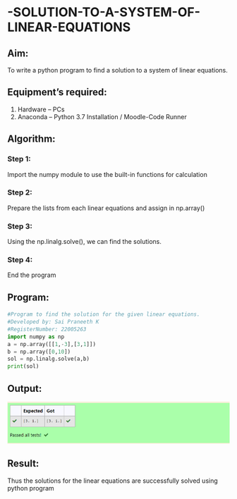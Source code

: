 # -SOLUTION-TO-A-SYSTEM-OF-LINEAR-EQUATIONS
## Aim:
To write a python program to find a solution to a system of linear equations.
## Equipment’s required:
1. 	Hardware – PCs
2. 	Anaconda – Python 3.7 Installation / Moodle-Code Runner
## Algorithm:
### Step 1: 
Import the numpy module to use the built-in functions for calculation
### Step 2: 
Prepare the lists from each linear equations and assign in np.array()
### Step 3: 
Using the np.linalg.solve(), we can find the solutions.
### Step 4: 
End the program
## Program:
```python
#Program to find the solution for the given linear equations.
#Developed by: Sai Praneeth K
#RegisterNumber: 22005263
import numpy as np
a = np.array([[1,-3],[3,1]])
b = np.array([0,10])
sol = np.linalg.solve(a,b)
print(sol)
```

## Output:
![model](/saipraneeth(solving%20silutions).png)
## Result: 
Thus the solutions for the linear equations are successfully solved using python program

